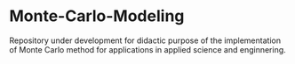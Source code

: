 # Monte-Carlo-Modeling
Repository under development for didactic purpose of the implementation of Monte Carlo method for applications in applied science and enginnering. 
